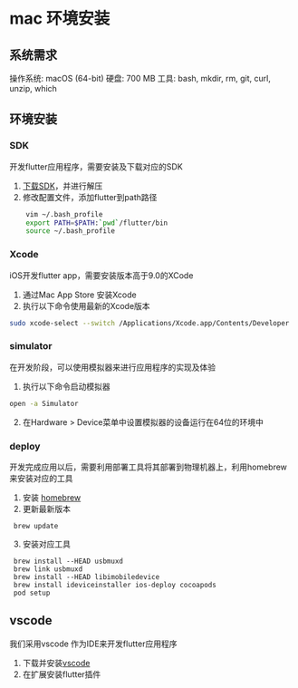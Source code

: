 # mac 环境安装

## 系统需求

操作系统: macOS (64-bit)
硬盘: 700 MB 
工具: bash, mkdir, rm, git, curl, unzip, which

## 环境安装

### SDK

开发flutter应用程序，需要安装及下载对应的SDK

1. [下载SDK](https://flutter.io/docs/get-started/install/macos)，并进行解压
2. 修改配置文件，添加flutter到path路径
```bash
    vim ~/.bash_profile
    export PATH=$PATH:`pwd`/flutter/bin
    source ~/.bash_profile
```

### Xcode

iOS开发flutter app，需要安装版本高于9.0的XCode

1. 通过Mac App Store 安装Xcode
2. 执行以下命令使用最新的Xcode版本
```bash
sudo xcode-select --switch /Applications/Xcode.app/Contents/Developer
```

### simulator

在开发阶段，可以使用模拟器来进行应用程序的实现及体验

1. 执行以下命令启动模拟器
```bash
open -a Simulator
```
2. 在Hardware > Device菜单中设置模拟器的设备运行在64位的环境中

### deploy

开发完成应用以后，需要利用部署工具将其部署到物理机器上，利用homebrew来安装对应的工具

1. 安装 [homebrew](https://brew.sh/)
2. 更新最新版本
```
 brew update
```
3. 安装对应工具
```
 brew install --HEAD usbmuxd
 brew link usbmuxd
 brew install --HEAD libimobiledevice
 brew install ideviceinstaller ios-deploy cocoapods
 pod setup
```

## vscode

我们采用vscode 作为IDE来开发flutter应用程序

1. 下载并安装[vscode](https://code.visualstudio.com/)
2. 在扩展安装flutter插件